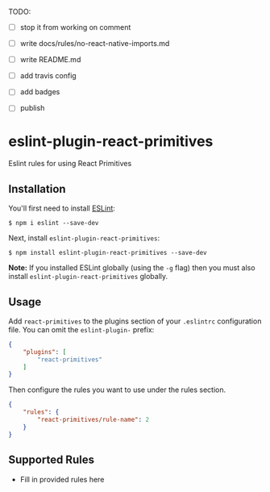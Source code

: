 TODO:
- [ ] stop it from working on comment
- [ ] write docs/rules/no-react-native-imports.md
- [ ] write README.md
- [ ] add travis config
- [ ] add badges
- [ ] publish


# eslint-plugin-react-primitives

Eslint rules for using React Primitives

## Installation

You'll first need to install [ESLint](http://eslint.org):

```
$ npm i eslint --save-dev
```

Next, install `eslint-plugin-react-primitives`:

```
$ npm install eslint-plugin-react-primitives --save-dev
```

**Note:** If you installed ESLint globally (using the `-g` flag) then you must also install `eslint-plugin-react-primitives` globally.

## Usage

Add `react-primitives` to the plugins section of your `.eslintrc` configuration file. You can omit the `eslint-plugin-` prefix:

```json
{
    "plugins": [
        "react-primitives"
    ]
}
```


Then configure the rules you want to use under the rules section.

```json
{
    "rules": {
        "react-primitives/rule-name": 2
    }
}
```

## Supported Rules

* Fill in provided rules here





